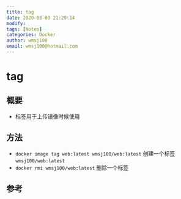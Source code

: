```yaml
---
title: tag
date: 2020-03-03 21:20:14
modify: 
tags: [Notes]
categories: Docker
author: wmsj100
email: wmsj100@hotmail.com
---
```


# tag

## 概要

- 标签用于上传镜像时候使用

## 方法

- `docker image tag web:latest wmsj100/web:latest` 创建一个标签`wmsj100/web:latest`
- `docker rmi wmsj100/web:latest` 删除一个标签

## 参考

